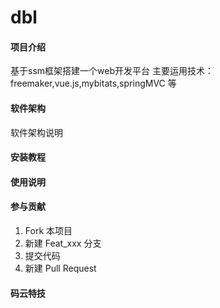 # dbl

#### 项目介绍
  基于ssm框架搭建一个web开发平台 主要运用技术：freemaker,vue.js,mybitats,springMVC 等

#### 软件架构
软件架构说明

#### 安装教程



#### 使用说明


#### 参与贡献
1. Fork 本项目
2. 新建 Feat_xxx 分支
3. 提交代码
4. 新建 Pull Request


#### 码云特技

